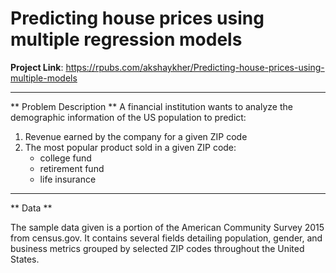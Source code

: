 # Predicting house prices using multiple regression models

**Project Link**:
https://rpubs.com/akshaykher/Predicting-house-prices-using-multiple-models

***

** Problem Description **
A financial institution wants to analyze the demographic information of the US population to predict:

1. Revenue earned by the company for a given ZIP code
2. The most popular product sold in a given ZIP code:
    * college fund
    * retirement fund
    * life insurance

***

** Data **

The sample data given is a portion of the American Community Survey 2015 from census.gov. It contains several fields detailing population, gender, and business metrics grouped by selected ZIP codes throughout the United States. 
